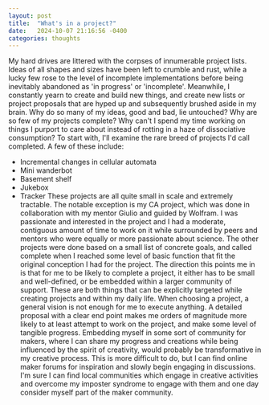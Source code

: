 ```yaml
---
layout: post
title:  "What's in a project?"
date:   2024-10-07 21:16:56 -0400
categories: thoughts
---
```


My hard drives are littered with the corpses of innumerable project lists. Ideas of all shapes and sizes have been left to crumble and rust, while a lucky few rose to the level of incomplete implementations before being inevitably abandoned as 'in progress' or 'incomplete'. Meanwhile, I constantly yearn to create and build new things, and create new lists or project proposals that are hyped up and subsequently brushed aside in my brain. Why do so many of my ideas, good and bad, lie untouched? Why are so few of my projects complete? Why can't I spend my time working on things I purport to care about instead of rotting in a haze of dissociative consumption?
To start with, I'll examine the rare breed of projects I'd call completed. A few of these include:
- Incremental changes in cellular automata
- Mini wanderbot
- Basement shelf
- Jukebox
- Tracker
These projects are all quite small in scale and extremely tractable. The notable exception is my CA project, which was done in collaboration with my mentor Giulio and guided by Wolfram. I was passionate and interested in the project and I had a moderate, contiguous amount of time to work on it while surrounded by peers and mentors who were equally or more passionate about science.  The other projects were done based on a small list of concrete goals, and called complete when I reached some level of basic function that fit the original conception I had for the project.
The direction this points me in is that for me to be likely to complete a project, it either has to be small and well-defined, or be embedded within a larger community of support. These are both things that can be explicitly targeted while creating projects and within my daily life. When choosing a project, a general vision is not enough for me to execute anything. A detailed proposal with a clear end point makes me orders of magnitude more likely to at least attempt to work on the project, and make some level of tangible progress. Embedding myself in some sort of community for makers, where I can share my progress and creations while being influenced by the spirit of creativity, would probably be transformative in my creative process. This is more difficult to do, but I can find online maker forums for inspiration and slowly begin engaging in discussions. I'm sure I can find local communities which engage in creative activities and overcome my imposter syndrome to engage with them and one day consider myself part of the maker community.
